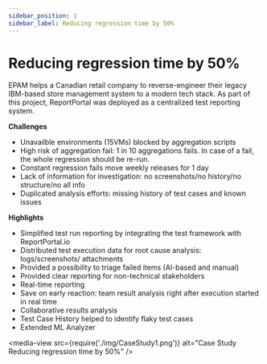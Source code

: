 ```yaml
---
sidebar_position: 1
sidebar_label: Reducing regression time by 50%
---
```



# Reducing regression time by 50%

EPAM helps a Canadian retail company to reverse-engineer their legacy IBM-based store management system to a modern tech stack. As part of this project, ReportPortal was deployed as a centralized test reporting system.

**Challenges**

- Unavailble environments (15VMs) blocked by aggregation scripts
- High risk of aggregation fail: 1 in 10 aggregations fails. In case of a fail, the whole regression should be re-run.
- Constant regression fails move weekly releases for 1 day
- Lack of information for investigation: no screenshots/no history/no structure/no all info
- Duplicated analysis efforts: missing history of test cases and known issues

**Highlights**

- Simplified test run reporting by integrating the test framework with ReportPortal.io
- Distributed test execution data for root cause analysis: logs/screenshots/ attachments
- Provided a possibility to triage failed items (AI-based and manual)
- Provided clear reporting for non-technical stakeholders
- Real-time reporting
- Save on early reaction: team result analysis right after execution started in real time
- Collaborative results analysis
- Test Case History helped to identify flaky test cases
- Extended ML Analyzer

<media-view src={require('./img/CaseStudy1.png')} alt="Case Study Reducing regression time by 50%" />